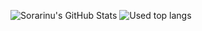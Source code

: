 ![Sorarinu's GitHub Stats](https://github-readme-stats.vercel.app/api?username=Sorarinu&show_icons=true&count_private=true&line_height=40&theme=dracula)
![Used top langs](https://github-readme-stats.vercel.app/api/top-langs/?username=Sorarinu&theme=dracula)
